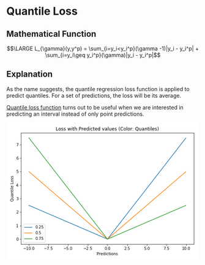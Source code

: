 # Quantile Loss

## Mathematical Function

$$\LARGE L_{\gamma}(y,y^p) = \sum_{i=y_i<y_i^p}(\gamma -1)|y_i - y_i^p| + \sum_{i=y_i\geq y_i^p}(\gamma)|y_i - y_i^p|$$



## Explanation

As the name suggests, the quantile regression loss function is applied to predict quantiles. For a set of predictions, the loss will be its average.

[Quantile loss function](https://towardsdatascience.com/deep-quantile-regression-c85481548b5a) turns out to be useful when we are interested in predicting an interval instead of only point predictions.

<img src='../assets/quantile.png' />
